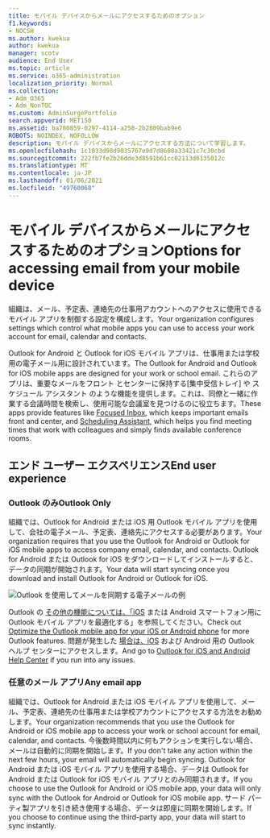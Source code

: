 ```yaml
---
title: モバイル デバイスからメールにアクセスするためのオプション
f1.keywords:
- NOCSH
ms.author: kwekua
author: kwekua
manager: scotv
audience: End User
ms.topic: article
ms.service: o365-administration
localization_priority: Normal
ms.collection:
- Adm_O365
- Adm_NonTOC
ms.custom: AdminSurgePortfolio
search.appverid: MET150
ms.assetid: ba780859-0297-4114-a258-2b2809bab9e6
ROBOTS: NOINDEX, NOFOLLOW
description: モバイル デバイスからメールにアクセスする方法について学習します。
ms.openlocfilehash: 1c1033d98d9035767e9d7d8608a33421c7c30cbd
ms.sourcegitcommit: 222fb7fe2b26dde3d8591b61cc02113d6135012c
ms.translationtype: MT
ms.contentlocale: ja-JP
ms.lasthandoff: 01/06/2021
ms.locfileid: "49760068"
---
```

# <a name="options-for-accessing-email-from-your-mobile-device"></a><span data-ttu-id="c16e2-103">モバイル デバイスからメールにアクセスするためのオプション</span><span class="sxs-lookup"><span data-stu-id="c16e2-103">Options for accessing email from your mobile device</span></span>

<span data-ttu-id="c16e2-104">組織は、メール、予定表、連絡先の仕事用アカウントへのアクセスに使用できるモバイル アプリを制御する設定を構成します。</span><span class="sxs-lookup"><span data-stu-id="c16e2-104">Your organization configures settings which control what mobile apps you can use to access your work account for email, calendar and contacts.</span></span>

<span data-ttu-id="c16e2-105">Outlook for Android と Outlook for iOS モバイル アプリは、仕事用または学校用の電子メール用に設計されています。</span><span class="sxs-lookup"><span data-stu-id="c16e2-105">The Outlook for Android and Outlook for iOS mobile apps are designed for your work or school email.</span></span> <span data-ttu-id="c16e2-106">これらのアプリは、重要[](https://support.microsoft.com/office/f445ad7f-02f4-4294-a82e-71d8964e3978)なメールをフロント とセンターに保持する[集中受信トレイ[](https://support.microsoft.com/office/scheduling-made-easy-in-outlook-mobile-11c5bee5-d78a-4a2b-80c2-2b386ddb4470)] や スケジュール アシスタント のような機能を提供します。これは、同僚と一緒に作業する会議時間を検索し、使用可能な会議室を見つけるのに役立ちます。</span><span class="sxs-lookup"><span data-stu-id="c16e2-106">These apps provide features like [Focused Inbox](https://support.microsoft.com/office/f445ad7f-02f4-4294-a82e-71d8964e3978), which keeps important emails front and center, and [Scheduling Assistant](https://support.microsoft.com/office/scheduling-made-easy-in-outlook-mobile-11c5bee5-d78a-4a2b-80c2-2b386ddb4470), which helps you find meeting times that work with colleagues and simply finds available conference rooms.</span></span>
  
## <a name="end-user-experience"></a><span data-ttu-id="c16e2-107">エンド ユーザー エクスペリエンス</span><span class="sxs-lookup"><span data-stu-id="c16e2-107">End user experience</span></span>

### <a name="outlook-only"></a><span data-ttu-id="c16e2-108">Outlook のみ</span><span class="sxs-lookup"><span data-stu-id="c16e2-108">Outlook Only</span></span>

<span data-ttu-id="c16e2-109">組織では、Outlook for Android または iOS 用 Outlook モバイル アプリを使用して、会社の電子メール、予定表、連絡先にアクセスする必要があります。</span><span class="sxs-lookup"><span data-stu-id="c16e2-109">Your organization requires that you use the Outlook for Android or Outlook for iOS mobile apps to access company email, calendar, and contacts.</span></span> <span data-ttu-id="c16e2-110">Outlook for Android または Outlook for iOS をダウンロードしてインストールすると、データの同期が開始されます。</span><span class="sxs-lookup"><span data-stu-id="c16e2-110">Your data will start syncing once you download and install Outlook for Android or Outlook for iOS.</span></span>

![Outlook を使用してメールを同期する電子メールの例](../../media/798d942a-4181-4dcb-8039-cd9f2edd9723.png)

<span data-ttu-id="c16e2-112">Outlook の [その他の機能については、「iOS](https://support.microsoft.com/office/de075b19-b73c-4d8a-841b-459982c7e890) または Android スマートフォン用に Outlook モバイル アプリを最適化する」を参照してください。</span><span class="sxs-lookup"><span data-stu-id="c16e2-112">Check out [Optimize the Outlook mobile app for your iOS or Android phone](https://support.microsoft.com/office/de075b19-b73c-4d8a-841b-459982c7e890) for more Outlook features.</span></span> <span data-ttu-id="c16e2-113">問題が発生した [場合は、iOS](https://support.microsoft.com/office/cd84214e-a5ac-4e95-9ea3-e07f78d0cde6) および Android 用の Outlook ヘルプ センターにアクセスします。</span><span class="sxs-lookup"><span data-stu-id="c16e2-113">And go to [Outlook for iOS and Android Help Center](https://support.microsoft.com/office/cd84214e-a5ac-4e95-9ea3-e07f78d0cde6) if you run into any issues.</span></span>

### <a name="any-email-app"></a><span data-ttu-id="c16e2-114">任意のメール アプリ</span><span class="sxs-lookup"><span data-stu-id="c16e2-114">Any email app</span></span>

<span data-ttu-id="c16e2-115">組織では、Outlook for Android または iOS モバイル アプリを使用して、メール、予定表、連絡先の仕事用または学校アカウントにアクセスする方法をお勧めします。</span><span class="sxs-lookup"><span data-stu-id="c16e2-115">Your organization recommends that you use the Outlook for Android or iOS mobile app to access your work or school account for email, calendar, and contacts.</span></span> <span data-ttu-id="c16e2-116">今後数時間以内に何もアクションを実行しない場合、メールは自動的に同期を開始します。</span><span class="sxs-lookup"><span data-stu-id="c16e2-116">If you don't take any action within the next few hours, your email will automatically begin syncing.</span></span> <span data-ttu-id="c16e2-117">Outlook for Android または iOS モバイル アプリを使用する場合、データは Outlook for Android または Outlook for iOS モバイル アプリとのみ同期されます。</span><span class="sxs-lookup"><span data-stu-id="c16e2-117">If you choose to use the Outlook for Android or iOS mobile app, your data will only sync with the Outlook for Android or Outlook for iOS mobile app.</span></span> <span data-ttu-id="c16e2-118">サード パーティ製アプリを引き続き使用する場合、データは即座に同期を開始します。</span><span class="sxs-lookup"><span data-stu-id="c16e2-118">If you choose to continue using the third-party app, your data will start to sync instantly.</span></span>